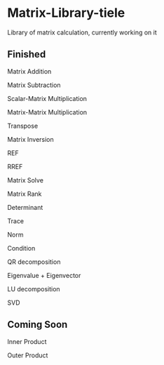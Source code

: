 # Matrix-Library-tiele

Library of matrix calculation, currently working on it

## Finished
Matrix Addition

Matrix Subtraction

Scalar-Matrix Multiplication

Matrix-Matrix Multiplication

Transpose

Matrix Inversion

REF

RREF

Matrix Solve

Matrix Rank

Determinant

Trace

Norm

Condition

QR decomposition

Eigenvalue + Eigenvector

LU decomposition

SVD

## Coming Soon
Inner Product

Outer Product
